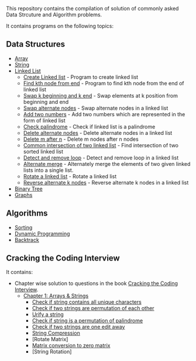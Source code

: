 This repository contains the compilation of solution of commonly asked Data Strcuture and Algorithm problems. 

It contains programs on the following topics:

## Data Structures
* [Array](https://github.com/charulagrl/Data-Structures-and-Algorithms/tree/master/Array-based)
* [String](https://github.com/charulagrl/Data-Structures-and-Algorithms/tree/master/Strings)
* [Linked List](https://github.com/charulagrl/Data-Structures-and-Algorithms/tree/master/Linked%20List)
	* [Create Linked list](https://github.com/charulagrl/Data-Structures-and-Algorithms/blob/master/Linked%20List/linked_list.py) - Program to create linked list
	* [Find kth node from end](https://github.com/charulagrl/Data-Structures-and-Algorithms/blob/master/Linked%20List/kth_node_from_end.py) - Program to find kth node from the end of linked list
	* [Swap k beginning and k end](https://github.com/charulagrl/Data-Structures-and-Algorithms/blob/master/Linked%20List/swap_k_beginning_and_k_end.py) - Swap elements at k position from beginning and end
	* [Swap alternate nodes](https://github.com/charulagrl/Data-Structures-and-Algorithms/blob/master/Linked%20List/swap_alternate_nodes.py) - Swap alternate nodes in a linked list
	* [Add two numbers](https://github.com/charulagrl/Data-Structures-and-Algorithms/blob/master/Linked%20List/add_two_numbers_in_linked_list.py) - Add two numbers which are represented in the form of linked list
	* [Check palindrome](https://github.com/charulagrl/Data-Structures-and-Algorithms/blob/master/Linked%20List/check_if_linklist_is_palindrome.py) - Check if linked list is a palindrome
	* [Delete alternate nodes](https://github.com/charulagrl/Data-Structures-and-Algorithms/blob/master/Linked%20List/delete_alternate_nodes.py) - Delete alternate nodes in a linked list
	* [Delete m after n](https://github.com/charulagrl/Data-Structures-and-Algorithms/blob/master/Linked%20List/delete_m_after_n.py) - Delete m nodes after n nodes
	* [Common intersection of two linked list](https://github.com/charulagrl/Data-Structures-and-Algorithms/blob/master/Linked%20List/common_intersection_of_two_linked_list.py) - Find intersection of two sorted linked list
	* [Detect and remove loop](https://github.com/charulagrl/Data-Structures-and-Algorithms/blob/master/Linked%20List/detect_and_remove_loop.py) - Detect and remove loop in a linked list
	* [Alternate merge](https://github.com/charulagrl/Data-Structures-and-Algorithms/blob/master/Linked%20List/alternate_merge.py) - Alternately merge the elements of two given linked lists into a single list.
	* [Rotate a linked list](https://github.com/charulagrl/Data-Structures-and-Algorithms/blob/master/Linked%20List/rotate_linked_list.py) - Rotate a linked list
	* [Reverse alternate k nodes](https://github.com/charulagrl/Data-Structures-and-Algorithms/blob/master/Linked%20List/reverse_alternate_k_nodes.py) - Reverse alternate k nodes in a linked list
* [Binary Tree](https://github.com/charulagrl/Data-Structures-and-Algorithms/tree/master/Binary%20Tree)
* [Graphs](https://github.com/charulagrl/Data-Structures-and-Algorithms/tree/master/Graphs)

## Algorithms
* [Sorting](https://github.com/charulagrl/Data-Structures-and-Algorithms/tree/master/Sort)
* [Dynamic Programming](https://github.com/charulagrl/Data-Structures-and-Algorithms/tree/master/Dynamic%20Programming)
* [Backtrack](https://github.com/charulagrl/Data-Structures-and-Algorithms/tree/master/Backtrack)

## Cracking the Coding Interview

It contains:

* Chapter wise solution to questions in the book [Cracking the Coding Interview](https://www.amazon.com/dp/0984782850/ref=pd_lpo_sbs_dp_ss_1?pf_rd_p=1944687622&pf_rd_s=lpo-top-stripe-1&pf_rd_t=201&pf_rd_i=098478280X&pf_rd_m=ATVPDKIKX0DER&pf_rd_r=6722W3709RPF696KQD17).
     * [Chapter 1: Arrays & Strings](https://github.com/charulagrl/Crackin-the-coding-interview-solutions-in-Python/tree/master/CrackingTheCodingInterview/array_and_string)
     	* [Check if string contains all unique characters](https://github.com/charulagrl/Data-Structures-and-Algorithms/blob/master/Cracking_the_coding_interview/CrackingTheCodingInterview/array_and_string/is_unique_characters.py)
     	* [Check if two strings are permutation of each other](https://github.com/charulagrl/Data-Structures-and-Algorithms/blob/master/Cracking_the_coding_interview/CrackingTheCodingInterview/array_and_string/check_permutation_strings.py)
     	* [Urify a string](https://github.com/charulagrl/Data-Structures-and-Algorithms/blob/master/Cracking_the_coding_interview/CrackingTheCodingInterview/array_and_string/urlify.py)
     	* [Check if string is a permutation of palindrome](https://github.com/charulagrl/Data-Structures-and-Algorithms/blob/master/Cracking_the_coding_interview/CrackingTheCodingInterview/array_and_string/check_permutation_of_palindrome.py)
     	* [Check if two strings are one edit away](https://github.com/charulagrl/Data-Structures-and-Algorithms/blob/master/Cracking_the_coding_interview/CrackingTheCodingInterview/array_and_string/oneEditAway.py)
     	* [String Compression](https://github.com/charulagrl/Data-Structures-and-Algorithms/blob/master/Cracking_the_coding_interview/CrackingTheCodingInterview/array_and_string/string_compression.py)
     	* [Rotate Matrix]
     	* [Matrix conversion to zero matrix](https://github.com/charulagrl/Data-Structures-and-Algorithms/blob/master/Cracking_the_coding_interview/CrackingTheCodingInterview/array_and_string/zeroMatrix.py)
     	* [String Rotation]
